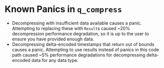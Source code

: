 # Known Panics in `q_compress`

* Decompressing with insufficient data available causes a panic.
Attempting to replacing these with `Result`s caused ~20% decompression
performance degradation, so it is up to the user to ensure you have provided
enough data.
* Decompressing delta-encoded timestamps that return out of bounds causes a
panic.
Attempting to use results instead of panics in this code path caused ~5%
performance degradations for decompressing delta-encoded data for any data
type.
